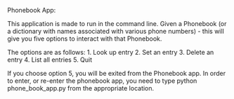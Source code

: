 Phonebook App:

This application is made to run in the command line.  Given a Phonebook (or a dictionary with names associated with various phone numbers) - this will give you five options to interact with that Phonebook.  

The options are as follows:
    1. Look up entry
    2. Set an entry
    3. Delete an entry
    4. List all entries
    5. Quit

If you choose option 5, you will be exited from the Phonebook app. In order to enter, or re-enter the phonebook app, you need to type python phone_book_app.py from the appropriate location.
    